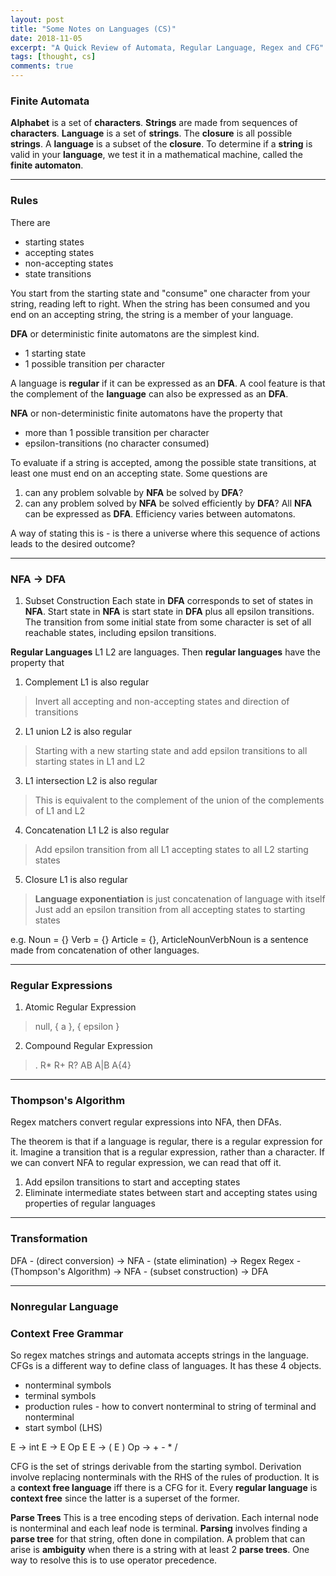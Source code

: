 ```yaml
---
layout: post
title: "Some Notes on Languages (CS)"
date: 2018-11-05
excerpt: "A Quick Review of Automata, Regular Language, Regex and CFG"
tags: [thought, cs]
comments: true
---
```

### Finite Automata ###
**Alphabet** is a set of **characters**. **Strings** are made from sequences of **characters**.
**Language** is a set of **strings**. The **closure** is all possible **strings**. A **language** is a subset of the **closure**. To determine if a **string** is valid in your **language**, we test it in a mathematical machine, called the **finite automaton**.

---

### Rules
There are
* starting states
* accepting states
* non-accepting states
* state transitions

You start from the starting state and "consume" one character from your string, reading left to right. When the string has been consumed and you end on an accepting string, the string is a member of your language.

**DFA** or deterministic finite automatons are the simplest kind.
* 1 starting state
* 1 possible transition per character

A language is **regular** if it can be expressed as an **DFA**.
A cool feature is that the complement of the **language** can also be expressed as an **DFA**.

**NFA** or non-deterministic finite automatons have the property that
* more than 1 possible transition per character
* epsilon-transitions (no character consumed)

To evaluate if a string is accepted, among the possible state transitions,
at least one must end on an accepting state. Some questions are
1. can any problem solvable by **NFA** be solved by **DFA**?
2. can any problem solved by **NFA** be solved efficiently by **DFA**?
All **NFA** can be expressed as **DFA**. Efficiency varies between automatons.

A way of stating this is - is there a universe where this sequence of actions leads to the desired outcome?

---

### NFA -> DFA
1. Subset Construction
Each state in **DFA** corresponds to set of states in **NFA**.
Start state in **NFA** is start state in **DFA** plus all epsilon transitions.
The transition from some initial state from some character is set of all reachable states, including epsilon transitions.

**Regular Languages**
L1 L2 are languages. Then **regular languages** have the property that
1. Complement L1 is also regular
>Invert all accepting and non-accepting states and direction of transitions
2. L1 union L2 is also regular
>Starting with a new starting state and add epsilon transitions to all starting states in L1 and L2
3. L1 intersection L2 is also regular
>This is equivalent to the complement of the union of the complements of L1 and L2
4. Concatenation L1 L2 is also regular
>Add epsilon transition from all L1 accepting states to all L2 starting states
5. Closure L1 is also regular
>**Language exponentiation** is just concatenation of language with itself
>Just add an epsilon transition from all accepting states to starting states 

e.g. Noun = {} Verb = {} Article = {}, ArticleNounVerbNoun is a sentence made from concatenation of other languages.

---

### Regular Expressions
1. Atomic Regular Expression
>null, { a }, { epsilon }
2. Compound Regular Expression
>.
>R*
>R+
>R?
>AB
>A|B
>A{4}

---

### Thompson's Algorithm
Regex matchers convert regular expressions into NFA, then DFAs.

The theorem is that if a language is regular, there is a regular expression for it.
Imagine a transition that is a regular expression, rather than a character.
If we can convert NFA to regular expression, we can read that off it.
1. Add epsilon transitions to start and accepting states
2. Eliminate intermediate states between start and accepting states using properties of regular languages

---

### Transformation
DFA - (direct conversion) -> NFA - (state elimination) -> Regex
Regex - (Thompson's Algorithm) -> NFA - (subset construction) -> DFA

---

### Nonregular Language

### Context Free Grammar
So regex matches strings and automata accepts strings in the language. CFGs is a different way to define class of languages.
It has these 4 objects.
* nonterminal symbols
* terminal symbols
* production rules - how to convert nonterminal to string of terminal and nonterminal
* start symbol (LHS)

E -> int
E -> E Op E
E -> ( E )
Op -> + - * /

CFG is the set of strings derivable from the starting symbol.
Derivation involve replacing nonterminals with the RHS of the rules of production.
It is a **context free language** iff there is a CFG for it.
Every **regular language** is **context free** since the latter is a superset of the former.

**Parse Trees**
This is a tree encoding steps of derivation. Each internal node is nonterminal and each leaf node is terminal.
**Parsing** involves finding a **parse tree** for that string, often done in compilation.
A problem that can arise is **ambiguity** when there is a string with at least 2 **parse trees**.
One way to resolve this is to use operator precedence.

